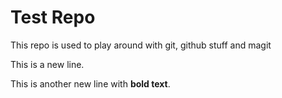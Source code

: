 # Test Repo

This repo is used to play around with git, github stuff and magit

This is a new line.

This is another new line with **bold text**.
